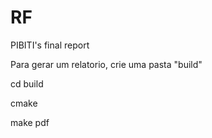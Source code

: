 # RF
PIBITI's final report

Para gerar um relatorio, crie uma pasta "build"

cd build

cmake

make pdf
